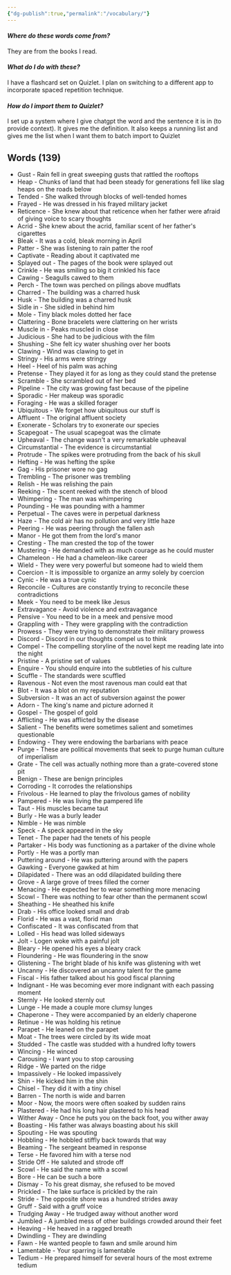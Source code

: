 ```yaml
---
{"dg-publish":true,"permalink":"/vocabulary/"}
---
```


#### *Where do these words come from?*
They are from the books I read.

#### *What do I do with these?*
I have a flashcard set on Quizlet. I plan on switching to a different app to incorporate spaced repetition technique.

#### *How do I import them to Quizlet?*
I set up a system where I give chatgpt the word and the sentence it is in (to provide context). It gives me the definition. It also keeps a running list and gives me the list when I want them to batch import to Quizlet

## Words (139)

- Gust - Rain fell in great sweeping gusts that rattled the rooftops
- Heap - Chunks of land that had been steady for generations fell like slag heaps on the roads below
- Tended - She walked through blocks of well-tended homes
- Frayed - He was dressed in his frayed military jacket
- Reticence - She knew about that reticence when her father were afraid of giving voice to scary thoughts
- Acrid - She knew about the acrid, familiar scent of her father's cigarettes
- Bleak - It was a cold, bleak morning in April
- Patter - She was listening to rain patter the roof
- Captivate - Reading about it captivated me
- Splayed out - The pages of the book were splayed out
- Crinkle - He was smiling so big it crinkled his face
- Cawing - Seagulls cawed to them
- Perch - The town was perched on pilings above mudflats
- Charred - The building was a charred husk
- Husk - The building was a charred husk
- Sidle in - She sidled in behind him
- Mole - Tiny black moles dotted her face
- Clattering - Bone bracelets were clattering on her wrists
- Muscle in - Peaks muscled in close
- Judicious - She had to be judicious with the film
- Shushing - She felt icy water shushing over her boots
- Clawing - Wind was clawing to get in
- Stringy - His arms were stringy
- Heel - Heel of his palm was aching
- Pretense - They played it for as long as they could stand the pretense
- Scramble - She scrambled out of her bed
- Pipeline - The city was growing fast because of the pipeline
- Sporadic - Her makeup was sporadic
- Foraging - He was a skilled forager
- Ubiquitous - We forget how ubiquitous our stuff is
- Affluent - The original affluent society
- Exonerate - Scholars try to exonerate our species
- Scapegoat - The usual scapegoat was the climate
- Upheaval - The change wasn't a very remarkable upheaval
- Circumstantial - The evidence is circumstantial
- Protrude - The spikes were protruding from the back of his skull
- Hefting - He was hefting the spike
- Gag - His prisoner wore no gag
- Trembling - The prisoner was trembling
- Relish - He was relishing the pain
- Reeking - The scent reeked with the stench of blood
- Whimpering - The man was whimpering
- Pounding - He was pounding with a hammer
- Perpetual - The caves were in perpetual darkness
- Haze - The cold air has no pollution and very little haze
- Peering - He was peering through the fallen ash
- Manor - He got them from the lord's manor
- Cresting - The man crested the top of the tower
- Mustering - He demanded with as much courage as he could muster
- Chameleon - He had a chameleon-like career
- Wield - They were very powerful but someone had to wield them
- Coercion - It is impossible to organize an army solely by coercion
- Cynic - He was a true cynic
- Reconcile - Cultures are constantly trying to reconcile these contradictions
- Meek - You need to be meek like Jesus
- Extravagance - Avoid violence and extravagance
- Pensive - You need to be in a meek and pensive mood
- Grappling with - They were grappling with the contradiction
- Prowess - They were trying to demonstrate their military prowess
- Discord - Discord in our thoughts compel us to think
- Compel - The compelling storyline of the novel kept me reading late into the night
- Pristine - A pristine set of values
- Enquire - You should enquire into the subtleties of his culture
- Scuffle - The standards were scuffled
- Ravenous - Not even the most ravenous man could eat that
- Blot - It was a blot on my reputation
- Subversion - It was an act of subversion against the power
- Adorn - The king's name and picture adorned it
- Gospel - The gospel of gold
- Afflicting - He was afflicted by the disease
- Salient - The benefits were sometimes salient and sometimes questionable
- Endowing - They were endowing the barbarians with peace
- Purge - These are political movements that seek to purge human culture of imperialism
- Grate - The cell was actually nothing more than a grate-covered stone pit
- Benign - These are benign principles
- Corroding - It corrodes the relationships
- Frivolous - He learned to play the frivolous games of nobility
- Pampered - He was living the pampered life
- Taut - His muscles became taut
- Burly - He was a burly leader
- Nimble - He was nimble
- Speck - A speck appeared in the sky
- Tenet - The paper had the tenets of his people
- Partaker - His body was functioning as a partaker of the divine whole
- Portly - He was a portly man
- Puttering around - He was puttering around with the papers
- Gawking - Everyone gawked at him
- Dilapidated - There was an odd dilapidated building there
- Grove - A large grove of trees filled the corner
- Menacing - He expected her to wear something more menacing
- Scowl - There was nothing to fear other than the permanent scowl
- Sheathing - He sheathed his knife
- Drab - His office looked small and drab
- Florid - He was a vast, florid man
- Confiscated - It was confiscated from that
- Lolled - His head was lolled sideways
- Jolt - Logen woke with a painful jolt
- Bleary - He opened his eyes a bleary crack
- Floundering - He was floundering in the snow
- Glistening - The bright blade of his knife was glistening with wet
- Uncanny - He discovered an uncanny talent for the game
- Fiscal - His father talked about his good fiscal planning
- Indignant - He was becoming ever more indignant with each passing moment
- Sternly - He looked sternly out
- Lunge - He made a couple more clumsy lunges
- Chaperone - They were accompanied by an elderly chaperone
- Retinue - He was holding his retinue
- Parapet - He leaned on the parapet
- Moat - The trees were circled by its wide moat
- Studded - The castle was studded with a hundred lofty towers
- Wincing - He winced
- Carousing - I want you to stop carousing
- Ridge - We parted on the ridge
- Impassively - He looked impassively
- Shin - He kicked him in the shin
- Chisel - They did it with a tiny chisel
- Barren - The north is wide and barren
- Moor - Now, the moors were often soaked by sudden rains
- Plastered - He had his long hair plastered to his head
- Wither Away - Once he puts you on the back foot, you wither away
- Boasting - His father was always boasting about his skill
- Spouting - He was spouting
- Hobbling - He hobbled stiffly back towards that way
- Beaming - The sergeant beamed in response
- Terse - He favored him with a terse nod
- Stride Off - He saluted and strode off
- Scowl - He said the name with a scowl
- Bore - He can be such a bore
- Dismay - To his great dismay, she refused to be moved
- Prickled - The lake surface is prickled by the rain
- Stride - The opposite shore was a hundred strides away
- Gruff - Said with a gruff voice
- Trudging Away - He trudged away without another word
- Jumbled - A jumbled mess of other buildings crowded around their feet
- Heaving - He heaved in a ragged breath
- Dwindling - They are dwindling
- Fawn - He wanted people to fawn and smile around him
- Lamentable - Your sparring is lamentable
- Tedium - He prepared himself for several hours of the most extreme tedium